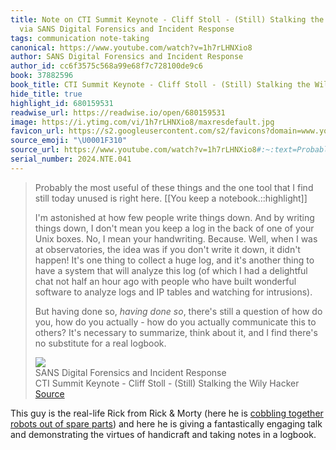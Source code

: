 ```yaml
---
title: Note on CTI Summit Keynote - Cliff Stoll - (Still) Stalking the Wily Hacker
  via SANS Digital Forensics and Incident Response
tags: communication note-taking
canonical: https://www.youtube.com/watch?v=1h7rLHNXio8
author: SANS Digital Forensics and Incident Response
author_id: cc6f3575c568a99e68f7c728100de9c6
book: 37882596
book_title: CTI Summit Keynote - Cliff Stoll - (Still) Stalking the Wily Hacker
hide_title: true
highlight_id: 680159531
readwise_url: https://readwise.io/open/680159531
image: https://i.ytimg.com/vi/1h7rLHNXio8/maxresdefault.jpg
favicon_url: https://s2.googleusercontent.com/s2/favicons?domain=www.youtube.com
source_emoji: "\U0001F310"
source_url: https://www.youtube.com/watch?v=1h7rLHNXio8#:~:text=Probably%20the%20most,a%20real%20logbook.
serial_number: 2024.NTE.041
---
```

> Probably the most useful of these things and the one tool that I find still today unused is right here. [[You keep a notebook.::highlight]]
> 
> I'm astonished at how few people write things down. And by writing things down, I don't mean you keep a log in the back of one of your Unix boxes. No, I mean your handwriting. Because. Well, when I was at observatories, the idea was if you don't write it down, it didn't happen! It's one thing to collect a huge log, and it's another thing to have a system that will analyze this log (of which I had a delightful chat not half an hour ago with people who have built wonderful software to analyze logs and IP tables and watching for intrusions).
> 
> But having done so, _having done so_, there's still a question of how do you, how do you actually - how do you actually communicate this to others? It's necessary to summarize, think about it, and I find there's no substitute for a real logbook.
> <div class="quoteback-footer"><div class="quoteback-avatar"><img class="mini-favicon" src="https://s2.googleusercontent.com/s2/favicons?domain=www.youtube.com"></div><div class="quoteback-metadata"><div class="metadata-inner"><span style="display:none">FROM:</span><div aria-label="SANS Digital Forensics and Incident Response" class="quoteback-author"> SANS Digital Forensics and Incident Response</div><div aria-label="CTI Summit Keynote - Cliff Stoll - (Still) Stalking the Wily Hacker" class="quoteback-title"> CTI Summit Keynote - Cliff Stoll - (Still) Stalking the Wily Hacker</div></div></div><div class="quoteback-backlink"><a target="_blank" aria-label="go to the full text of this quotation" rel="noopener" href="https://www.youtube.com/watch?v=1h7rLHNXio8#:~:text=Probably%20the%20most,a%20real%20logbook." class="quoteback-arrow"> Source</a></div></div>

This guy is the real-life Rick from Rick & Morty (here he is [cobbling together robots out of spare parts](https://www.youtube.com/watch?v=-k3mVnRlQLU)) and here he is giving a fantastically engaging talk and demonstrating the virtues of handicraft and taking notes in a logbook.